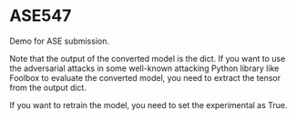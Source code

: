 # ASE547

Demo for ASE submission. 

Note that the output of the converted model is the dict. If you want to use the adversarial attacks in some well-known attacking Python library like Foolbox to evaluate the converted model, you need to extract the tensor from the output dict.

If you want to retrain the model, you need to set the experimental as True.
